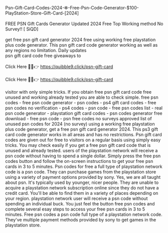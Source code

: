 Psn-Gift-Card-Codes-2024-✼-Free-Psn-Code-Generator-$100-PlayStation-Store-Gift-Card-[2024]
<br>
<br>FREE PSN Gift Cards Generator Updated 2024 Free Top Working method No Survey!! [ SiQD]
<br>
<br>get free psn gift card generator 2024 free using working free playstation plus code generator. This psn gift card code generator working as well as any regions no limitation. Daily updates
<br>psn gift card code free giveaways to
<br>
<br>Click Here 🔴✅👉 https://quibble9.click/psn-gift-card
<br>
<br>Click Here 🔴✅👉 https://quibble9.click/psn-gift-card
<br>
<br>visitor with only simple tricks. If you obtain free psn gift card code free unused and working already tested you are able to check simple. free psn codes - free psn code generator - psn codes - ps4 gift card codes - free psn codes no verification - ps4 codes - psn code - free psn codes list - real psn code generator - playstation gift card codes - psn codes generator free download - free psn code - psn free codes no surveys approved list of unused psn codes for 2024 (no survey) using a working free playstation plus code generator, get a free psn gift card generator 2024. This ps3 gift card code generator works in all areas and has no restrictions. Psn gift card codes are given out for free to visitors on a regular basis using simply easy tricks. You may check easily if you get a free psn gift card code that is unused and already tested. users of the playstation network will receive a psn code without having to spend a single dollar. Simply press the free psn codes button and follow the on-screen instructions to get your free psn cards in 3 to 5 minutes. Psn codes for free a full type of playstation network code is a psn code. They can purchase games from the playstation store using a variety of payment options provided by sony. Yes, we are all taught about psn. It's typically used by younger, nicer people. They are unable to acquire a playstation network subscription online since they do not have a credit card. You'll be able to find them in a variety of places depending on your region. playstation network user will receive a psn code without spending an individual buck. You just feel the button free psn codes and complete several esay steps to access your free psn cards in 3 to 5 minutes. Free psn codes a psn code full type of a playstation network code. They've multiple payment methods provided by sony to get games in the playstation store.